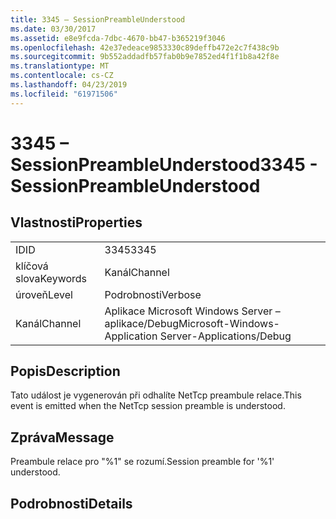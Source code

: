 ```yaml
---
title: 3345 – SessionPreambleUnderstood
ms.date: 03/30/2017
ms.assetid: e8e9fcda-7dbc-4670-bb47-b365219f3046
ms.openlocfilehash: 42e37edeace9853330c89deffb472e2c7f438c9b
ms.sourcegitcommit: 9b552addadfb57fab0b9e7852ed4f1f1b8a42f8e
ms.translationtype: MT
ms.contentlocale: cs-CZ
ms.lasthandoff: 04/23/2019
ms.locfileid: "61971506"
---
```

# <a name="3345---sessionpreambleunderstood"></a><span data-ttu-id="69eaa-102">3345 – SessionPreambleUnderstood</span><span class="sxs-lookup"><span data-stu-id="69eaa-102">3345 - SessionPreambleUnderstood</span></span>
## <a name="properties"></a><span data-ttu-id="69eaa-103">Vlastnosti</span><span class="sxs-lookup"><span data-stu-id="69eaa-103">Properties</span></span>  
  
|||  
|-|-|  
|<span data-ttu-id="69eaa-104">ID</span><span class="sxs-lookup"><span data-stu-id="69eaa-104">ID</span></span>|<span data-ttu-id="69eaa-105">3345</span><span class="sxs-lookup"><span data-stu-id="69eaa-105">3345</span></span>|  
|<span data-ttu-id="69eaa-106">klíčová slova</span><span class="sxs-lookup"><span data-stu-id="69eaa-106">Keywords</span></span>|<span data-ttu-id="69eaa-107">Kanál</span><span class="sxs-lookup"><span data-stu-id="69eaa-107">Channel</span></span>|  
|<span data-ttu-id="69eaa-108">úroveň</span><span class="sxs-lookup"><span data-stu-id="69eaa-108">Level</span></span>|<span data-ttu-id="69eaa-109">Podrobnosti</span><span class="sxs-lookup"><span data-stu-id="69eaa-109">Verbose</span></span>|  
|<span data-ttu-id="69eaa-110">Kanál</span><span class="sxs-lookup"><span data-stu-id="69eaa-110">Channel</span></span>|<span data-ttu-id="69eaa-111">Aplikace Microsoft Windows Server – aplikace/Debug</span><span class="sxs-lookup"><span data-stu-id="69eaa-111">Microsoft-Windows-Application Server-Applications/Debug</span></span>|  
  
## <a name="description"></a><span data-ttu-id="69eaa-112">Popis</span><span class="sxs-lookup"><span data-stu-id="69eaa-112">Description</span></span>  
 <span data-ttu-id="69eaa-113">Tato událost je vygenerován při odhalíte NetTcp preambule relace.</span><span class="sxs-lookup"><span data-stu-id="69eaa-113">This event is emitted when the NetTcp session preamble is understood.</span></span>  
  
## <a name="message"></a><span data-ttu-id="69eaa-114">Zpráva</span><span class="sxs-lookup"><span data-stu-id="69eaa-114">Message</span></span>  
 <span data-ttu-id="69eaa-115">Preambule relace pro "%1" se rozumí.</span><span class="sxs-lookup"><span data-stu-id="69eaa-115">Session preamble for '%1' understood.</span></span>  
  
## <a name="details"></a><span data-ttu-id="69eaa-116">Podrobnosti</span><span class="sxs-lookup"><span data-stu-id="69eaa-116">Details</span></span>
